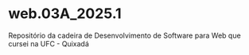 # web.03A_2025.1
Repositório da cadeira de Desenvolvimento de Software para Web que cursei na UFC - Quixadá
